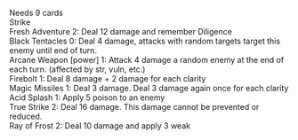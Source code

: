 Needs 9 cards <br /> 
Strike<br /> 
Fresh Adventure	2: Deal 12 damage and remember Diligence <br /> 
Black Tentacles	0: Deal 4 damage, attacks with random targets target this enemy until end of turn.<br /> 
Arcane Weapon	[power] 1: Attack 4 damage a random enemy at the end of each turn. (affected by str, vuln, etc.) <br /> 
Firebolt	1: Deal 8 damage + 2 damage for each clarity <br /> 
Magic Missiles	1: Deal 3 damage. Deal 3 damage again once for each clarity<br /> 
Acid Splash	1: Apply 5 poison to an enemy <br /> 
True Strike	2: Deal 16 damage. This damage cannot be prevented or reduced. <br /> 
Ray of Frost	2: Deal 10 damage and apply 3 weak

